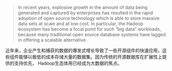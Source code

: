 > In recent years, explosive growth in the amount of data being generated and captured by enterprises has resulted in the rapid adoption of open source technology which is able to store massive data sets at scale and at low cost. In particular, the Hadoop ecosystem has become a focal point for such “big data” workloads, because many traditional open source database systems have lagged in offering a scalable alternative.

近年来，企业产生和捕获的数据的爆发式增长导致了一些开源组件的快速应用，这些组件能够以极低的成本存储大量的数据集。因为传统的开源数据库在扩展性上提供的支持优先， Hadoop生态体用已经成为大数据的焦点。







